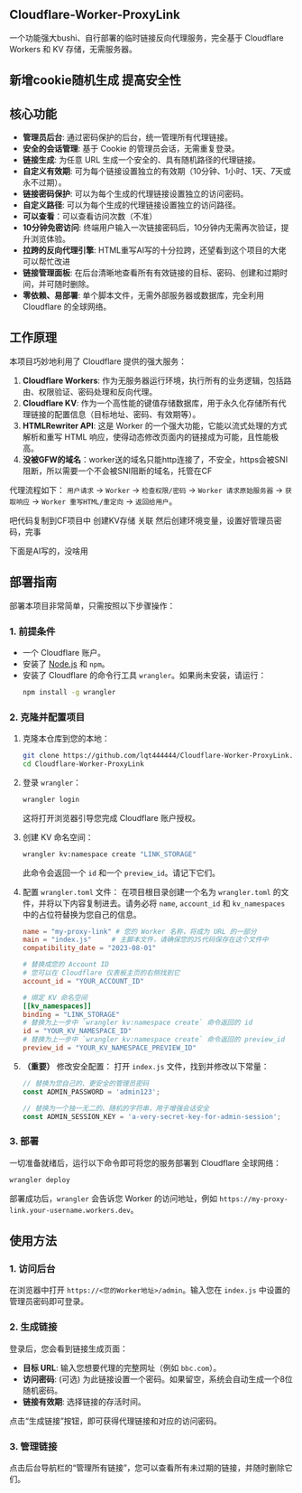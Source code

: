 ## Cloudflare-Worker-ProxyLink

一个功能强大bushi、自行部署的临时链接反向代理服务，完全基于 Cloudflare Workers 和 KV 存储，无需服务器。

 新增cookie随机生成 提高安全性
---

## 核心功能

-   **管理员后台**: 通过密码保护的后台，统一管理所有代理链接。
-   **安全的会话管理**: 基于 Cookie 的管理员会话，无需重复登录。
-   **链接生成**: 为任意 URL 生成一个安全的、具有随机路径的代理链接。
-   **自定义有效期**: 可为每个链接设置独立的有效期（10分钟、1小时、1天、7天或永不过期）。
-   **链接密码保护**: 可以为每个生成的代理链接设置独立的访问密码。
-   **自定义路径**: 可以为每个生成的代理链接设置独立的访问路径。
-   **可以查看**：可以查看访问次数（不准）
-   **10分钟免密访问**: 终端用户输入一次链接密码后，10分钟内无需再次验证，提升浏览体验。
-   **拉跨的反向代理引擎**: HTML重写AI写的十分拉跨，还望看到这个项目的大佬可以帮忙改进
-   **链接管理面板**: 在后台清晰地查看所有有效链接的目标、密码、创建和过期时间，并可随时删除。
-   **零依赖、易部署**: 单个脚本文件，无需外部服务器或数据库，完全利用 Cloudflare 的全球网络。

## 工作原理

本项目巧妙地利用了 Cloudflare 提供的强大服务：

1.  **Cloudflare Workers**: 作为无服务器运行环境，执行所有的业务逻辑，包括路由、权限验证、密码处理和反向代理。
2.  **Cloudflare KV**: 作为一个高性能的键值存储数据库，用于永久化存储所有代理链接的配置信息（目标地址、密码、有效期等）。
3.  **HTMLRewriter API**: 这是 Worker 的一个强大功能，它能以流式处理的方式解析和重写 HTML 响应，使得动态修改页面内的链接成为可能，且性能极高。
4.  **没被GFW的域名**：worker送的域名只能http连接了，不安全，https会被SNI阻断，所以需要一个不会被SNI阻断的域名，托管在CF

代理流程如下：
`用户请求` -> `Worker` -> `检查权限/密码` -> `Worker 请求原始服务器` -> `获取响应` -> `Worker 重写HTML/重定向` -> `返回给用户`。

吧代码复制到CF项目中 创建KV存储 关联 然后创建环境变量，设置好管理员密码，完事

下面是AI写的，没啥用
## 部署指南

部署本项目非常简单，只需按照以下步骤操作：

### 1. 前提条件
-   一个 Cloudflare 账户。
-   安装了 [Node.js](https://nodejs.org/) 和 `npm`。
-   安装了 Cloudflare 的命令行工具 `wrangler`。如果尚未安装，请运行：
    ```bash
    npm install -g wrangler
    ```

### 2. 克隆并配置项目
1.  克隆本仓库到您的本地：
    ```bash
    git clone https://github.com/lqt444444/Cloudflare-Worker-ProxyLink.git
    cd Cloudflare-Worker-ProxyLink
    ```

2.  登录 `wrangler`：
    ```bash
    wrangler login
    ```
    这将打开浏览器引导您完成 Cloudflare 账户授权。

3.  创建 KV 命名空间：
    ```bash
    wrangler kv:namespace create "LINK_STORAGE"
    ```
    此命令会返回一个 `id` 和一个 `preview_id`。请记下它们。

4.  配置 `wrangler.toml` 文件：
    在项目根目录创建一个名为 `wrangler.toml` 的文件，并将以下内容复制进去。请务必将 `name`, `account_id` 和 `kv_namespaces` 中的占位符替换为您自己的信息。

    ```toml
    name = "my-proxy-link" # 您的 Worker 名称，将成为 URL 的一部分
    main = "index.js"     # 主脚本文件，请确保您的JS代码保存在这个文件中
    compatibility_date = "2023-08-01"

    # 替换成您的 Account ID
    # 您可以在 Cloudflare 仪表板主页的右侧找到它
    account_id = "YOUR_ACCOUNT_ID" 

    # 绑定 KV 命名空间
    [[kv_namespaces]]
    binding = "LINK_STORAGE"
    # 替换为上一步中 `wrangler kv:namespace create` 命令返回的 id
    id = "YOUR_KV_NAMESPACE_ID" 
    # 替换为上一步中 `wrangler kv:namespace create` 命令返回的 preview_id
    preview_id = "YOUR_KV_NAMESPACE_PREVIEW_ID" 
    ```

5.  **（重要）** 修改安全配置：
    打开 `index.js` 文件，找到并修改以下常量：
    ```javascript
    // 替换为您自己的、更安全的管理员密码
    const ADMIN_PASSWORD = 'admin123';

    // 替换为一个独一无二的、随机的字符串，用于增强会话安全
    const ADMIN_SESSION_KEY = 'a-very-secret-key-for-admin-session'; 
    ```

### 3. 部署
一切准备就绪后，运行以下命令即可将您的服务部署到 Cloudflare 全球网络：

```bash
wrangler deploy
```

部署成功后，`wrangler` 会告诉您 Worker 的访问地址，例如 `https://my-proxy-link.your-username.workers.dev`。

## 使用方法

### 1. 访问后台
在浏览器中打开 `https://<您的Worker地址>/admin`。输入您在 `index.js` 中设置的管理员密码即可登录。

### 2. 生成链接
登录后，您会看到链接生成页面：
-   **目标 URL**: 输入您想要代理的完整网址（例如 `bbc.com`）。
-   **访问密码**: (可选) 为此链接设置一个密码。如果留空，系统会自动生成一个8位随机密码。
-   **链接有效期**: 选择链接的存活时间。

点击“生成链接”按钮，即可获得代理链接和对应的访问密码。

### 3. 管理链接
点击后台导航栏的“管理所有链接”，您可以查看所有未过期的链接，并随时删除它们。
